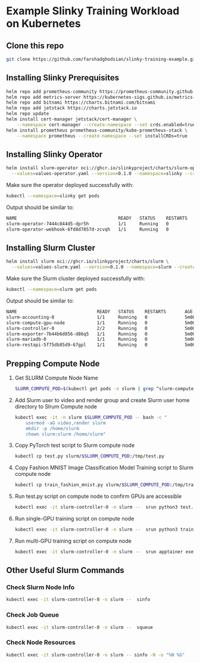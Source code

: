 # Example Slinky Training Workload on Kubernetes

## Clone this repo

```bash
git clone https://github.com/farshadghodsian/slinky-training-example.git
```

## Installing Slinky Prerequisites

```bash
helm repo add prometheus-community https://prometheus-community.github.io/helm-charts
helm repo add metrics-server https://kubernetes-sigs.github.io/metrics-server/
helm repo add bitnami https://charts.bitnami.com/bitnami
helm repo add jetstack https://charts.jetstack.io
helm repo update
helm install cert-manager jetstack/cert-manager \
	--namespace cert-manager --create-namespace --set crds.enabled=true
helm install prometheus prometheus-community/kube-prometheus-stack \
	--namespace prometheus --create-namespace --set installCRDs=true
```

## Installing Slinky Operator

```bash
helm install slurm-operator oci://ghcr.io/slinkyproject/charts/slurm-operator \
  --values=values-operator.yaml --version=0.1.0 --namespace=slinky --create-namespace
```

Make sure the operator deployed successfully with:

```sh
kubectl --namespace=slinky get pods
```

Output should be similar to:

```sh
NAME                                      READY   STATUS    RESTARTS   AGE
slurm-operator-7444c844d5-dpr5h           1/1     Running   0          5m00s
slurm-operator-webhook-6fd8d7857d-zcvqh   1/1     Running   0          5m00s
```

## Installing Slurm Cluster

```bash
helm install slurm oci://ghcr.io/slinkyproject/charts/slurm \
  --values=values-slurm.yaml --version=0.1.0 --namespace=slurm --create-namespace
```

Make sure the Slurm cluster deployed successfully with:

```sh
kubectl --namespace=slurm get pods
```

Output should be similar to:

```sh
NAME                              READY   STATUS    RESTARTS       AGE
slurm-accounting-0                1/1     Running   0              5m00s
slurm-compute-gpu-node            1/1     Running   0              5m00s
slurm-controller-0                2/2     Running   0              5m00s
slurm-exporter-7b44b6d856-d86q5   1/1     Running   0              5m00s
slurm-mariadb-0                   1/1     Running   0              5m00s
slurm-restapi-5f75db85d9-67gpl    1/1     Running   0              5m00s
```

## Prepping Compute Node

1. Get SLURM Compute Node Name

    ```bash
    SLURM_COMPUTE_POD=$(kubectl get pods -n slurm | grep ^slurm-compute-gpu-node | awk '{print $1}');echo $SLURM_COMPUTE_POD
    ```

2. Add Slurm user to video and render group and create Slurm user home directory to Slrum Compute node

    ```bash
    kubectl exec -it -n slurm $SLURM_COMPUTE_POD -- bash -c "
        usermod -aG video,render slurm
        mkdir -p /home/slurm
        chown slurm:slurm /home/slurm"
    ```

3. Copy PyTorch test script to Slurm compute node

    ```bash
    kubectl cp test.py slurm/$SLURM_COMPUTE_POD:/tmp/test.py 
    ```

4. Copy Fashion MNIST Image Classification Model Training script to Slurm compute node

    ```bash
    kubectl cp train_fashion_mnist.py slurm/$SLURM_COMPUTE_POD:/tmp/train_fashion_mnist.py 
    ```

5. Run test.py script on compute node to confirm GPUs are accessible

    ```bash
    kubectl exec -it slurm-controller-0 -n slurm --  srun python3 test.py
    ```

6. Run single-GPU training script on compute node

    ```bash
    kubectl exec -it slurm-controller-0 -n slurm --  srun python3 train_fashion_mnist.py
    ```

7. Run multi-GPU training script on compute node

    ```bash
    kubectl exec -it slurm-controller-0 -n slurm --  srun apptainer exec --rocm --bind /tmp:/tmp torch_rocm.sif torchrun --standalone --nnodes=1 --nproc_per_node=8 --master-addr localhost train_mnist_distributed.py
    ```

## Other Useful Slurm Commands

### Check Slurm Node Info

```bash
kubectl exec -it slurm-controller-0 -n slurm --  sinfo
```

### Check Job Queue

```bash
kubectl exec -it slurm-controller-0 -n slurm --  squeue
```

### Check Node Resources

```bash
kubectl exec -it slurm-controller-0 -n slurm -- sinfo -N -o "%N %G"
```
